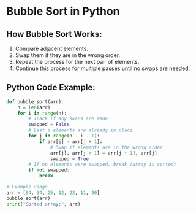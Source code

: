 # Bubble Sort in Python

## How Bubble Sort Works:
1. Compare adjacent elements.
2. Swap them if they are in the wrong order.
3. Repeat the process for the next pair of elements.
4. Continue this process for multiple passes until no swaps are needed.

## Python Code Example:

```python
def bubble_sort(arr):
    n = len(arr)
    for i in range(n):
        # Track if any swaps are made
        swapped = False
        # Last i elements are already in place
        for j in range(n - i - 1):
            if arr[j] > arr[j + 1]:
                # Swap if elements are in the wrong order
                arr[j], arr[j + 1] = arr[j + 1], arr[j]
                swapped = True
        # If no elements were swapped, break (array is sorted)
        if not swapped:
            break

# Example usage
arr = [64, 34, 25, 12, 22, 11, 90]
bubble_sort(arr)
print("Sorted array:", arr)
